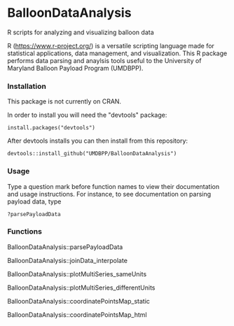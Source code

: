 # BalloonDataAnalysis
R scripts for analyzing and visualizing balloon data

R (https://www.r-project.org/) is a versatile scripting language made for statistical applications, data management, and visualization.
This R package performs data parsing and anaylsis tools useful to the University of Maryland Balloon Payload Program (UMDBPP).

### Installation
This package is not currently on CRAN. 

In order to install you will need the "devtools" package:

`install.packages("devtools")`

After devtools installs you can then install from this repository: 

`devtools::install_github("UMDBPP/BalloonDataAnalysis")`

### Usage

Type a question mark before function names to view their documentation and usage instructions. For instance, to see documentation on parsing payload data, type

`?parsePayloadData`

### Functions

BalloonDataAnalysis::parsePayloadData

BalloonDataAnalysis::joinData_interpolate

BalloonDataAnalysis::plotMultiSeries_sameUnits

BalloonDataAnalysis::plotMultiSeries_differentUnits

BalloonDataAnalysis::coordinatePointsMap_static

BalloonDataAnalysis::coordinatePointsMap_html
